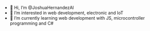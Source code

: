 - 👋 Hi, I’m @JoshuaHernandezAl
- 👀 I’m interested in web development, electronic and IoT
- 🌱 I’m currently learning web development with JS, microcontroller programming and C#



